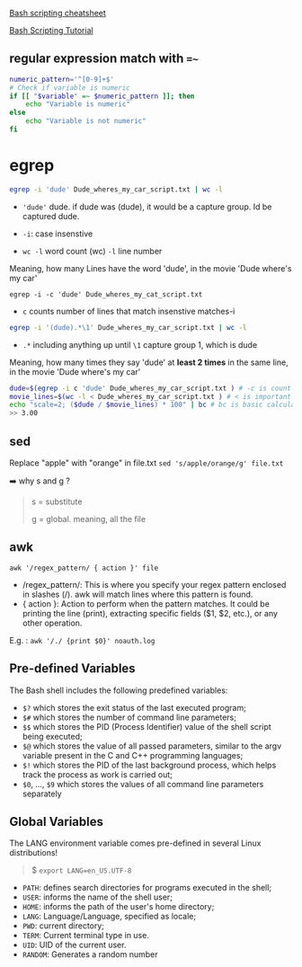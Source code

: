 [ Bash scripting cheatsheet ](https://devhints.io/bash)

[Bash Scripting Tutorial](https://ryanstutorials.net/bash-scripting-tutorial/bash-functions.php)

## regular expression match with `=~`

```bash
numeric_pattern='^[0-9]+$'
# Check if variable is numeric
if [[ "$variable" =~ $numeric_pattern ]]; then
    echo "Variable is numeric"
else
    echo "Variable is not numeric"
fi
```

# egrep
```bash
egrep -i 'dude' Dude_wheres_my_car_script.txt | wc -l
```
- `'dude'` dude. if dude was (dude), it would be a capture group. Id be captured dude.

- `-i`: case insenstive

- `wc -l` word count (wc) `-l` line number

Meaning, how many Lines have the word 'dude', in the movie 'Dude where's my car'

`egrep -i -c 'dude' Dude_wheres_my_cat_script.txt`

- `c` counts number of lines that match insenstive matches-i

```bash
egrep -i '(dude).*\1' Dude_wheres_my_car_script.txt | wc -l
```
- `.*` including anything up until  `\1` capture group 1, which is dude

Meaning, how many times they say 'dude' at **least 2 times** in the same line, in the movie 'Dude where's my car'

```bash
dude=$(egrep -i c 'dude' Dude_wheres_my_car_script.txt ) # -c is count
movie_lines=$(wc -l < Dude_wheres_my_car_script.txt ) # < is important to redirect
echo "scale=2; ($dude / $movie_lines) * 100" | bc # bc is basic calculator and scale is for decimal
>> 3.00
```

## sed 
Replace "apple" with "orange" in file.txt
`sed 's/apple/orange/g' file.txt`

➡️ why s and g ?
> s = substitute
>
> g = global. meaning, all the file

## awk
`awk '/regex_pattern/ { action }' file`

- /regex_pattern/: This is where you specify your regex pattern enclosed in slashes (/). awk will match lines where this pattern is found.
- { action }: Action to perform when the pattern matches. It could be printing the line (print), extracting specific fields ($1, $2, etc.), or any other operation.

E.g. : `awk '/./ {print $0}' noauth.log`


## Pre-defined Variables
The Bash shell includes the following predefined variables:

- `$?` which stores the exit status of the last executed program;
- `$#` which stores the number of command line parameters;
- `$$` which stores the PID (Process Identifier) ​​value of the shell script being executed;
- `$@` which stores the value of all passed parameters, similar to the argv variable present in the C and C++ programming languages;
- `$!` which stores the PID of the last background process, which helps track the process as work is carried out;
- `$0`, ..., `$9` which stores the values ​​of all command line parameters separately
  
## Global Variables
The LANG environment variable comes pre-defined in several Linux distributions!
> $ `export LANG=en_US.UTF-8`

- `PATH`: defines search directories for programs executed in the shell;
- `USER`: informs the name of the shell user;
- `HOME`: informs the path of the user's home directory;
- `LANG`: Language/Language, specified as locale;
- `PWD`: current directory;
- `TERM`: Current terminal type in use.
- `UID`: UID of the current user.
- `RANDOM`: Generates a random number

  

